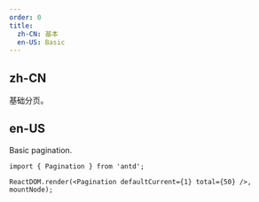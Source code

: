 ```yaml
---
order: 0
title:
  zh-CN: 基本
  en-US: Basic
---
```


## zh-CN

基础分页。

## en-US

Basic pagination.

````__react
import { Pagination } from 'antd';

ReactDOM.render(<Pagination defaultCurrent={1} total={50} />, mountNode);
````
